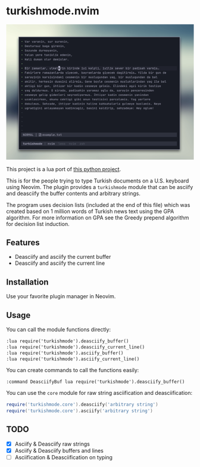 # turkishmode.nvim

![turkishmode.gif](assets/turkishmode.gif)

This project is a lua port of [this python
project](https://github.com/emres/turkish-deasciifier).

This is for the people trying to type Turkish documents on a U.S. keyboard using
Neovim. The plugin provides a `turkishmode` module that can be asciify and
deasciify the buffer contents and arbitrary strings.

The program uses decision lists (included at the end of this file) which was
created based on 1 million words of Turkish news text using the GPA algorithm.
For more information on GPA see the Greedy prepend algorithm for decision list
induction.

## Features

- Deasciify and asciify the current buffer
- Deasciify and asciify the current line

## Installation

Use your favorite plugin manager in Neovim.

## Usage

You can call the module functions directly:

```viml
:lua require('turkishmode').deasciify_buffer()
:lua require('turkishmode').deasciify_current_line()
:lua require('turkishmode').asciify_buffer()
:lua require('turkishmode').asciify_current_line()
```

You can create commands to call the functions easily:

```viml
:command DeasciifyBuf lua require('turkishmode').deasciify_buffer()
```

You can use the `core` module for raw string asciification and deasciification:

```lua
require('turkishmode.core').deasciify('arbitrary string')
require('turkishmode.core').asciify('arbitrary string')
```

## TODO

- [x] Asciify & Deasciify raw strings
- [x] Asciify & Deasciify buffers and lines
- [ ] Asciification & Deasciification on typing
